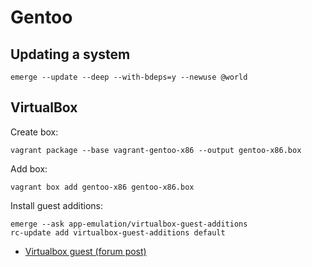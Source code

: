 Gentoo
======

Updating a system
-----------------

    emerge --update --deep --with-bdeps=y --newuse @world


VirtualBox
----------

Create box:

    vagrant package --base vagrant-gentoo-x86 --output gentoo-x86.box
    
Add box:

    vagrant box add gentoo-x86 gentoo-x86.box

Install guest additions:

    emerge --ask app-emulation/virtualbox-guest-additions
    rc-update add virtualbox-guest-additions default

 * [Virtualbox guest (forum post)](http://forums.gentoo.org/viewtopic-p-7408372.html)
